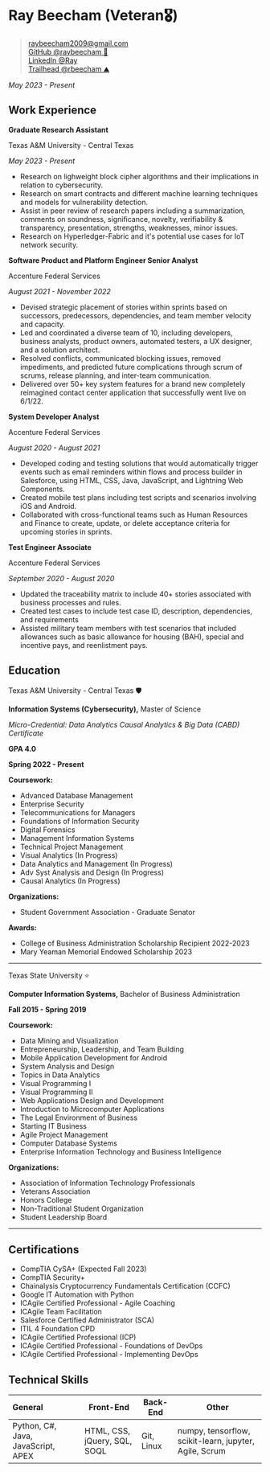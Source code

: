 # Ray Beecham (Veteran🎖️)

> [raybeecham2009@gmail.com](mailto:raybeecham2009@gmail.com) <br>
> [GitHub @raybeecham 🐉](https://github.com/raybeecham) <br>
> [LinkedIn @Ray](https://linkedin.com/in/RaymondBeecham) <br>
> [Trailhead @rbeecham ⛰️](https://trailblazer.me/id/rbeecham2) 

_May 2023 - Present_

## Work Experience

**Graduate Research Assistant**

Texas A&M University - Central Texas

_May 2023 - Present_

- Research on lighweight block cipher algorithms and their implications in relation to cybersecurity.
- Research on smart contracts and different machine learning techniques and models for vulnerability detection.
- Assist in peer review of research papers including a summarization, comments on soundness, significance, novelty, verifiability & transparency, presentation, strengths, weaknesses, minor issues.
- Research on Hyperledger-Fabric and it's potential use cases for IoT network security.

**Software Product and Platform Engineer Senior Analyst**

Accenture Federal Services

_August 2021 - November 2022_

- Devised strategic placement of stories within sprints based on successors, predecessors, dependencies, and team member velocity and capacity.
- Led and coordinated a diverse team of 10, including developers, business analysts, product owners, automated testers, a UX designer, and a solution architect.
- Resolved conflicts, communicated blocking issues, removed impediments, and predicted future complications through scrum of scrums, release planning, and inter-team communication.
- Delivered over 50+ key system features for a brand new completely reimagined contact center application that successfully went live on 6/1/22.

**System Developer Analyst**

Accenture Federal Services

_August 2020 - August 2021_

- Developed coding and testing solutions that would automatically trigger events such as email reminders within flows and process builder in Salesforce, using HTML, CSS, Java, JavaScript, and Lightning Web Components.
- Created mobile test plans including test scripts and scenarios involving iOS and Android.
- Collaborated with cross-functional teams such as Human Resources and Finance to create, update, or delete acceptance criteria for upcoming stories in sprints.

**Test Engineer Associate**

Accenture Federal Services

_September 2020 - August 2020_

- Updated the traceability matrix to include 40+ stories associated with business processes and rules.
- Created test cases to include test case ID, description, dependencies, and requirements
- Assisted military team members with test scenarios that included allowances such as basic allowance for housing (BAH), special and incentive pays, and reenlistment pays.


## Education


Texas A&M University - Central Texas 🛡️

**Information Systems (Cybersecurity),** Master of Science

_Micro-Credential: Data Analytics_
_Causal Analytics & Big Data (CABD) Certificate_

**GPA 4.0**

**Spring 2022 - Present**

**Coursework:**

* Advanced Database Management
* Enterprise Security
* Telecommunications for Managers
* Foundations of Information Security
* Digital Forensics
* Management Information Systems
* Technical Project Management
* Visual Analytics (In Progress)
* Data Analytics and Management (In Progress)
* Adv Syst Analysis and Design (In Progress)
* Causal Analytics (In Progress)

**Organizations:**

* Student Government Association - Graduate Senator

**Awards:**
- College of Business Administration Scholarship Recipient 2022-2023
- Mary Yeaman Memorial Endowed Scholarship 2023

---

Texas State University ⭐

**Computer Information Systems,** Bachelor of Business Administration

**Fall 2015 - Spring 2019**

**Coursework:**

* Data Mining and Visualization
* Entrepreneurship, Leadership, and Team Building
* Mobile Application Development for Android
* System Analysis and Design
* Topics in Data Analytics
* Visual Programming I
* Visual Programming II
* Web Applications Design and Development
* Introduction to Microcomputer Applications
* The Legal Environment of Business
* Starting IT Business
* Agile Project Management
* Computer Database Systems
* Enterprise Information Technology and Business Intelligence

**Organizations:**

* Association of Information Technology Professionals
* Veterans Association
* Honors College
* Non-Traditional Student Organization
* Student Leadership Board

---

## Certifications

- CompTIA CySA+ (Expected Fall 2023)
- CompTIA Security+
- Chainalysis Cryptocurrency Fundamentals Certification (CCFC)
- Google IT Automation with Python
- ICAgile Certified Professional - Agile Coaching
- ICAgile Team Facilitation
- Salesforce Certified Administrator (SCA)
- ITIL 4 Foundation CPD
- ICAgile Certified Professional (ICP)
- ICAgile Certified Professional - Foundations of DevOps
- ICAgile Certified Professional - Implementing DevOps

## Technical Skills

| General                                | Front-End                                | Back-End                      | Other                                    |
| :------------------------------------- | ---------------------------------------- | ----------------------------- | ---------------------------------------- |
| Python, C#, Java, JavaScript, APEX | HTML, CSS, jQuery, SQL, SOQL | Git, Linux | numpy, tensorflow, scikit-learn, jupyter, Agile, Scrum

<!--
**raybeecham/raybeecham** is a ✨ _special_ ✨ repository because its `README.md` (this file) appears on your GitHub profile.

Here are some ideas to get you started:

- 🔭 I’m currently working on ...
- 🌱 I’m currently learning ...
- 👯 I’m looking to collaborate on ...
- 🤔 I’m looking for help with ...
- 💬 Ask me about ...
- 📫 How to reach me: ...
- 😄 Pronouns: ...
- ⚡ Fun fact: ...
-->

